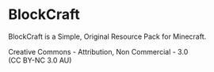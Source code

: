 # BlockCraft
BlockCraft is a Simple, Original Resource Pack for Minecraft.


Creative Commons - Attribution, Non Commercial - 3.0  
(CC BY-NC 3.0 AU)
